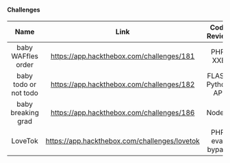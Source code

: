 #### Challenges 

| Name | Link | Code Review |
| :--: | :--: | :--: |
| baby WAFfles order | https://app.hackthebox.com/challenges/181 | PHP, XXE |
| baby todo or not todo | https://app.hackthebox.com/challenges/182 | FLASK, Python, API |
| baby breaking grad | https://app.hackthebox.com/challenges/186 | Node.js |
| LoveTok | https://app.hackthebox.com/challenges/lovetok | PHP, eval, bypass |